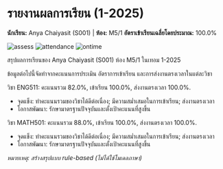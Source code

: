# รายงานผลการเรียน (1-2025)
**นักเรียน:** Anya Chaiyasit (S001)  |  **ห้อง:** M5/1
**อัตราเข้าเรียนเฉลี่ยโดยประมาณ:** 100.0%

![assess](out/assess.png)
![attendance](out/attendance.png)
![ontime](out/ontime.png)

สรุปผลการเรียนของ Anya Chaiyasit (S001) ห้อง M5/1 ในเทอม 1-2025

ข้อมูลต่อไปนี้จัดทำจากคะแนนการประเมิน อัตราการเข้าเรียน และการส่งงานตรงเวลาในแต่ละวิชา

วิชา ENG511: คะแนนรวม 82.0%, เข้าเรียน 100.0%, ส่งงานตรงเวลา 100.0%.
- จุดแข็ง: ทำคะแนนรวมของวิชาได้ดีต่อเนื่อง; มีความสม่ำเสมอในการเข้าเรียน; ส่งงานตรงเวลา
- โอกาสพัฒนา: รักษามาตรฐานปัจจุบันและตั้งเป้าคะแนนที่สูงขึ้น

วิชา MATH501: คะแนนรวม 88.0%, เข้าเรียน 100.0%, ส่งงานตรงเวลา 100.0%.
- จุดแข็ง: ทำคะแนนรวมของวิชาได้ดีต่อเนื่อง; มีความสม่ำเสมอในการเข้าเรียน; ส่งงานตรงเวลา
- โอกาสพัฒนา: รักษามาตรฐานปัจจุบันและตั้งเป้าคะแนนที่สูงขึ้น

_หมายเหตุ: สร้างสรุปแบบ rule-based (ไม่ได้ใช้โมเดลภาษา)_